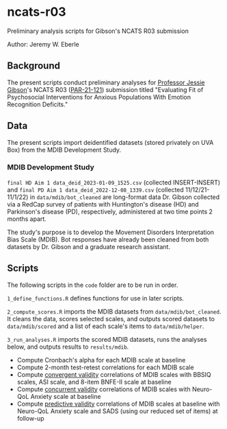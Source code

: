 # ncats-r03
Preliminary analysis scripts for Gibson's NCATS R03 submission

Author: Jeremy W. Eberle

## Background

The present scripts conduct preliminary analyses for [Professor Jessie Gibson](https://www.nursing.virginia.edu/people/js6zn/)'s NCATS R03 ([PAR-21-121](https://grants.nih.gov/grants/guide/pa-files/PAR-21-121.html)) submission titled "Evaluating Fit of Psychosocial Interventions for Anxious Populations With Emotion Recognition Deficits."

## Data

The present scripts import deidentified datasets (stored privately on UVA Box) from the MDIB Development Study.

### MDIB Development Study

`final HD Aim 1 data_deid_2023-01-09_1525.csv` (collected INSERT-INSERT) and `final PD Aim 1 data_deid_2022-12-08_1339.csv` (collected 11/12/21-11/1/22) in `data/mdib/bot_cleaned` are long-format data Dr. Gibson collected via a RedCap survey of patients with Huntington's disease (HD) and Parkinson's disease (PD), respectively, administered at two time points 2 months apart.

The study's purpose is to develop the Movement Disorders Interpretation Bias Scale (MDIB). Bot responses have already been cleaned from both datasets by Dr. Gibson and a graduate research assistant.

## Scripts

The following scripts in the `code` folder are to be run in order.

`1_define_functions.R` defines functions for use in later scripts.

`2_compute_scores.R` imports the MDIB datasets from `data/mdib/bot_cleaned`. It cleans the data, scores selected scales, and outputs scored datasets to `data/mdib/scored` and a list of each scale's items to `data/mdib/helper`.

`3_run_analyses.R` imports the scored MDIB datasets, runs the analyses below, and outputs results to `results/mdib`.
- Compute Cronbach's alpha for each MDIB scale at baseline
- Compute 2-month test-retest correlations for each MDIB scale
- Compute [convergent validity](https://dictionary.apa.org/convergent-validity) correlations of MDIB scales with BBSIQ scales, ASI scale, and 8-item BNFE-II scale at baseline
- Compute [concurrent validity](https://dictionary.apa.org/concurrent-validity) correlations of MDIB scales with Neuro-QoL Anxiety scale at baseline
- Compute [predictive validity](https://dictionary.apa.org/predictive-validity) correlations of MDIB scales at baseline with Neuro-QoL Anxiety scale and SADS (using our reduced set of items) at follow-up
